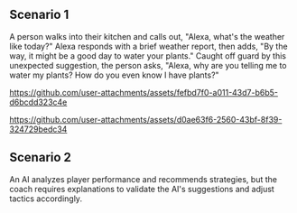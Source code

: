 ## Scenario 1

A person walks into their kitchen and calls out, "Alexa, what's the weather like today?" Alexa responds with a brief weather report, then adds, "By the way, it might be a good day to water your plants." Caught off guard by this unexpected suggestion, the person  asks, "Alexa, why are you telling me to water my plants? How do you even know I have plants?"


https://github.com/user-attachments/assets/fefbd7f0-a011-43d7-b6b5-d6bcdd323c4e



https://github.com/user-attachments/assets/d0ae63f6-2560-43bf-8f39-324729bedc34





## Scenario 2

An AI analyzes player performance and recommends strategies, but the coach requires explanations to validate the AI's suggestions and adjust tactics accordingly.


